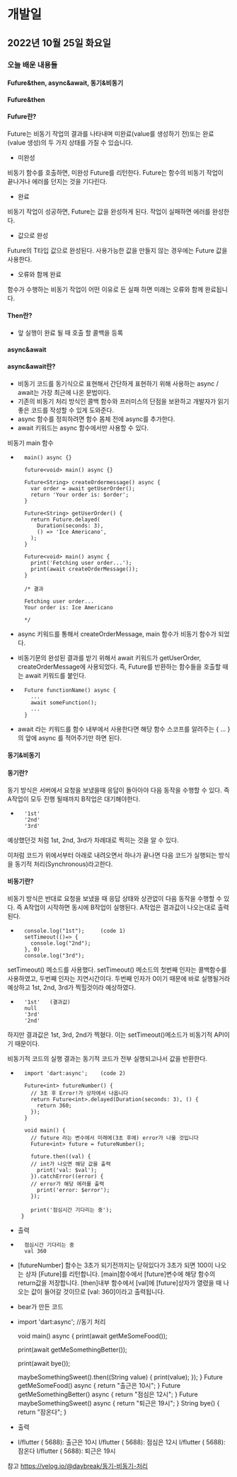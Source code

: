 # 개발일
## 2022년 10월 25일 화요일 
### 오늘 배운 내용들
#### Fufure&then, async&await, 동기&비동기

#### Fufure&then

#### Fufure란?

Future는 비동기 작업의 결과를 나타내며 미완료(value를 생성하기 전)또는 완료(value 생성)의 두 가지 상태를 가질 수 있습니다.


- 미완성

비동기 함수를 호출하면, 미완성 Future를 리턴한다. Future는 함수의 비동기 작업이 끝나거나 에러를 던지는 것을 기다린다.

- 완료

비동기 작업이 성공하면, Future는 값을 완성하게 된다. 작업이 실패하면 에러를 완성한다.

- 값으로 완성
 
Future의 T타입 값으로 완성된다. 사용가능한 값을 만들지 않는 경우에는 Future 값을 사용한다.

- 오류와 함께 완료

함수가 수행하는 비동기 작업이 어떤 이유로 든 실패 하면 미래는 오류와 함께 완료됩니다.

#### Then란?

- 앞 실행이 완료 될 때 호출 할 콜백을 등록

#### async&await

#### async&await란?

- 비동기 코드를 동기식으로 표현해서 간단하게 표현하기 위해 사용하는 async / await는 가장 최근에 나온 문법이다.
- 기존의 비동기 처리 방식인 콜백 함수와 프러미스의 단점을 보완하고 개발자가 읽기 좋은 코드를 작성할 수 있게 도와준다.
- async 함수를 정희하려면 함수 몸체 전에 async를 추가한다.
- await 키워드는 async 함수에서만 사용할 수 있다.

비동기 main 함수
-       main() async {}

        future<void> main() async {}
        
        Future<String> createOrdermessage() async {
          var order = await getUserOrder();
          return 'Your order is: $order';
        }
        
        Future<String> getUserOrder() {
          return Future.delayed(
            Duration(seconds: 3),
            () => 'Ice Americano',
          );
        }
        
        Future<void> main() async {
          print('Fetching user order...');
          print(await createOrderMessage());
        }
        
        /* 결과
        
        Fetching user order...
        Your order is: Ice Americano
        
        */
        
- async 키워드를 통해서 createOrderMessage, main 함수가 비동기 함수가 되었다.
- 비동기문의 완성된 결과를 받기 위해서 await 키워드가 getUserOrder, createOrderMessage에 사용되었다.
  즉, Future를 반환하는 함수들을 호출할 때는 await 키워드를 붙인다.
      
-       Future functionName() async {
          ...
          await someFunction();
          ...
        }
      
 - await 라는 키워드를 함수 내부에서 사용한다면 해당 함수 스코프를 알려주는 { ... } 의 앞에 async 를 적어주기만 하면 된다.
        
#### 동기&비동기

#### 동기란?

동기 방식은 서버에서 요청을 보냈을때 응답이 돌아아야 다음 동작을 수행할 수 있다. 즉 A작업이 모두 진행 될때까지 B작업은 대기해야한다.

-       '1st'
        '2nd'
        '3rd'
    
예상했던것 처럼 1st, 2nd, 3rd가 차례대로 찍히는 것을 알 수 있다. 

이처럼 코드가 위에서부터 아래로 내려오면서 하나가 끝나면 다음 코드가 실행되는 방식을 동기적 처리(Synchronous)라고한다.

#### 비동기란?

비동기 방식은 반대로 요청을 보냈을 때 응답 상태와 상관없이 다음 동작을 수행할 수 있다. 
즉 A작업이 시작하면 동시에 B작업이 실행된다. A작업은 결과값이 나오는대로 출력된다.

-       console.log("1st");     (code 1)
        setTimeout(()=> {
          console.log("2nd");
        }, 0)
        console.log("3rd");
        
setTimeout() 메소드를 사용했다.
setTimeout() 메소드의 첫번째 인자는 콜백함수를 사용하였고, 두번째 인자는 지연시간이다.
두번째 인자가 0이기 때문에 바로 실행될거라 예상하고
1st, 2nd, 3rd가 찍힐것이라 예상하였다.

-       '1st'   (결과값)
        null
        '3rd'
        '2nd'
        
하지만 결과값은 1st, 3rd, 2nd가 찍혔다.
이는 setTimeout()메소드가 비동기적 API이기 때문이다.

비동기적 코드의 실행 결과는 동기적 코드가 전부 실행되고나서 값을 반환한다. 
        
-       import 'dart:async';    (code 2)

        Future<int> futureNumber() {
          // 3초 후 Error!가 상자에서 나옵니다
          return Future<int>.delayed(Duration(seconds: 3), () {
            return 360;
          });
        }

        void main() {
          // future 라는 변수에서 미래에(3초 후에) error가 나올 것입니다
          Future<int> future = futureNumber();

          future.then((val) {
          // int가 나오면 해당 값을 출력
            print('val: $val');
          }).catchError((error) {
          // error가 해당 에러를 출력
            print('error: $error');
          });

          print('점심시간 기다리는 중');
       }
        
- 출력
-       점심시간 기다리는 중
        val 360

- [futureNumber] 함수는 3초가 되기전까지는 닫혀있다가 3초가 되면 100이 나오는 상자 [Future<int>]를 리턴합니다.
  [main]함수에서 [future]변수에 해당 함수의 return값을 저장합니다.
  [then]내부 함수에서 [val]에 [future<int>]상자가 열렸을 때 나오는 값이 들어갈 것이므로 [val: 360]이라고 출력됩니다.
 
 
 - bear가 만든 코드 
 -   import 'dart:async';  //동기 처리

     void main() async {
       print(await getMeSomeFood());

       print(await getMeSomethingBetter());

       print(await bye());

       maybeSomethingSweet().then((String value) {
         print(value);
       });
     }
     Future<String> getMeSomeFood() async {
       return "출근은 10시";
     }
     Future<String> getMeSomethingBetter() async {
       return "점심은 12시";
     }
     Future<String> maybeSomethingSweet() async {
       return "퇴근은 19시";
     }
     String bye() {
       return "잠온다";
     }
 
 - 출력
 -   I/flutter ( 5688): 출근은 10시
     I/flutter ( 5688): 점심은 12시
     I/flutter ( 5688): 잠온다
     I/flutter ( 5688): 퇴근은 19시
        
참고 https://velog.io/@daybreak/동기-비동기-처리
